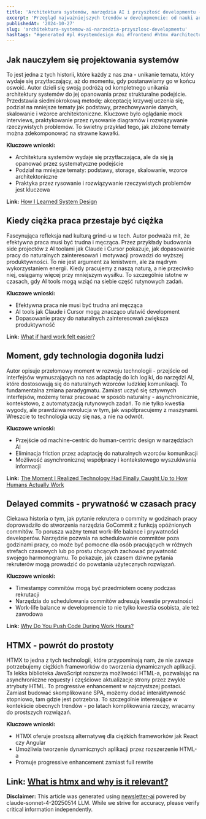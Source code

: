 ```yaml
---
title: 'Architektura systemów, narzędzia AI i przyszłość developmentu - przegląd trendów'
excerpt: 'Przegląd najważniejszych trendów w developmencie: od nauki architektury systemów po rewolucję w narzędziach AI i alternatywy dla ciężkich frameworków.'
publishedAt: '2024-10-27'
slug: 'architektura-systemow-ai-narzedzia-przyszlosc-developmentu'
hashtags: "#generated #pl #systemdesign #ai #frontend #htmx #architecture"
---
```


## Jak nauczyłem się projektowania systemów

To jest jedna z tych historii, które każdy z nas zna - unikanie tematu, który wydaje się przytłaczający, aż do momentu, gdy postanawiamy go w końcu oswoić. Autor dzieli się swoją podróżą od kompletnego unikania architektury systemów do jej opanowania przez strukturalne podejście. Przedstawia siedmiokrokową metodę: akceptację krzywej uczenia się, podział na mniejsze tematy jak podstawy, przechowywanie danych, skalowanie i wzorce architektoniczne. Kluczowe było oglądanie mock interviews, praktykowanie przez rysowanie diagramów i rozwiązywanie rzeczywistych problemów. To świetny przykład tego, jak złożone tematy można zdekomponować na strawne kawałki.

**Kluczowe wnioski:**
- Architektura systemów wydaje się przytłaczająca, ale da się ją opanować przez systematyczne podejście
- Podział na mniejsze tematy: podstawy, storage, skalowanie, wzorce architektoniczne
- Praktyka przez rysowanie i rozwiązywanie rzeczywistych problemów jest kluczowa

**Link:** [How I Learned System Design](https://app.daily.dev/posts/zDCAYQy1Y?utm_source=notification&utm_medium=email&utm_campaign=digest)

## Kiedy ciężka praca przestaje być ciężka

Fascynująca refleksja nad kulturą grind-u w tech. Autor podważa mit, że efektywna praca musi być trudna i męcząca. Przez przykłady budowania side projectów z AI toolami jak Claude i Cursor pokazuje, jak dopasowanie pracy do naturalnych zainteresowań i motywacji prowadzi do wyższej produktywności. To nie jest argument za lenistwem, ale za mądrym wykorzystaniem energii. Kiedy pracujemy z naszą naturą, a nie przeciwko niej, osiągamy więcej przy mniejszym wysiłku. To szczególnie istotne w czasach, gdy AI tools mogą wziąć na siebie część rutynowych zadań.

**Kluczowe wnioski:**
- Efektywna praca nie musi być trudna ani męcząca
- AI tools jak Claude i Cursor mogą znacząco ułatwić development
- Dopasowanie pracy do naturalnych zainteresowań zwiększa produktywność

**Link:** [What if hard work felt easier?](https://app.daily.dev/posts/dHrAjIPRH?utm_source=notification&utm_medium=email&utm_campaign=digest)

## Moment, gdy technologia dogoniła ludzi

Autor opisuje przełomowy moment w rozwoju technologii - przejście od interfejsów wymuszających na nas adaptację do ich logiki, do narzędzi AI, które dostosowują się do naturalnych wzorców ludzkiej komunikacji. To fundamentalna zmiana paradygmatu. Zamiast uczyć się sztywnych interfejsów, możemy teraz pracować w sposób naturalny - asynchronicznie, kontekstowo, z automatyzacją rutynowych zadań. To nie tylko kwestia wygody, ale prawdziwa rewolucja w tym, jak współpracujemy z maszynami. Wreszcie to technologia uczy się nas, a nie na odwrót.

**Kluczowe wnioski:**
- Przejście od machine-centric do human-centric design w narzędziach AI
- Eliminacja friction przez adaptację do naturalnych wzorców komunikacji
- Możliwość asynchronicznej współpracy i kontekstowego wyszukiwania informacji

**Link:** [The Moment I Realized Technology Had Finally Caught Up to How Humans Actually Work](https://app.daily.dev/posts/taP6S0FO4?utm_source=notification&utm_medium=email&utm_campaign=digest)

## Delayed commits - prywatność w czasach pracy

Ciekawa historia o tym, jak pytanie rekrutera o commity w godzinach pracy doprowadziło do stworzenia narzędzia GoCommit z funkcją opóźnionych commitów. To porusza ważny temat work-life balance i prywatności developerów. Narzędzie pozwala na schedulowanie commitów poza godzinami pracy, co może być pomocne dla osób pracujących w różnych strefach czasowych lub po prostu chcących zachować prywatność swojego harmonogramu. To pokazuje, jak czasem dziwne pytania rekruterów mogą prowadzić do powstania użytecznych rozwiązań.

**Kluczowe wnioski:**
- Timestampy commitów mogą być przedmiotem oceny podczas rekrutacji
- Narzędzia do schedulowania commitów adresują kwestie prywatności
- Work-life balance w developmencie to nie tylko kwestia osobista, ale też zawodowa

**Link:** [Why Do You Push Code During Work Hours?](https://app.daily.dev/posts/aQhwuIFMl?utm_source=notification&utm_medium=email&utm_campaign=digest)

## HTMX - powrót do prostoty

HTMX to jedna z tych technologii, które przypominają nam, że nie zawsze potrzebujemy ciężkich frameworków do tworzenia dynamicznych aplikacji. Ta lekka biblioteka JavaScript rozszerza możliwości HTML-a, pozwalając na asynchroniczne requesty i częściowe aktualizacje strony przez zwykłe atrybuty HTML. To progressive enhancement w najczystszej postaci. Zamiast budować skomplikowane SPA, możemy dodać interaktywność stopniowo, tam gdzie jest potrzebna. To szczególnie interesujące w kontekście obecnych trendów - po latach komplikowania rzeczy, wracamy do prostszych rozwiązań.

**Kluczowe wnioski:**
- HTMX oferuje prostszą alternatywę dla ciężkich frameworków jak React czy Angular
- Umożliwia tworzenie dynamicznych aplikacji przez rozszerzenie HTML-a
- Promuje progressive enhancement zamiast full rewrite

**Link:** [What is htmx and why is it relevant?](https://app.daily.dev/posts/VH04ApzLv?utm_source=notification&utm_medium=email&utm_campaign=digest)
---

**Disclaimer:** This article was generated using [newsletter-ai](https://github.com/gmotyl/newsletter-ai) powered by claude-sonnet-4-20250514 LLM. While we strive for accuracy, please verify critical information independently.

